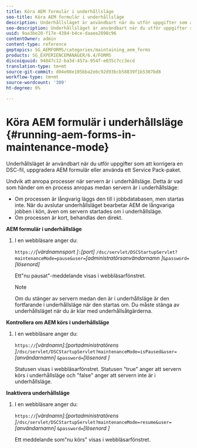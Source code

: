 ```yaml
---
title: Köra AEM formulär i underhållsläge
seo-title: Köra AEM formulär i underhållsläge
description: Underhållsläget är användbart när du utför uppgifter som att korrigera en DSC-fil, uppgradera AEM formulär eller använda ett Service Pack-paket. Läs mer om hur du kör AEM formulär i underhållsläge.
seo-description: Underhållsläget är användbart när du utför uppgifter som att korrigera en DSC-fil, uppgradera AEM formulär eller använda ett Service Pack-paket. Läs mer om hur du kör AEM formulär i underhållsläge.
uuid: 9aa3be20-f17e-4384-b4ce-daaee2898c96
contentOwner: admin
content-type: reference
geptopics: SG_AEMFORMS/categories/maintaining_aem_forms
products: SG_EXPERIENCEMANAGER/6.4/FORMS
discoiquuid: 94047c12-ba3d-457a-954f-e035c7cc3ecd
translation-type: tm+mt
source-git-commit: d04e08e105bba2e6c92d93bcb58839f1b5307bd8
workflow-type: tm+mt
source-wordcount: '309'
ht-degree: 0%

---
```



# Köra AEM formulär i underhållsläge {#running-aem-forms-in-maintenance-mode}

Underhållsläget är användbart när du utför uppgifter som att korrigera en DSC-fil, uppgradera AEM formulär eller använda ett Service Pack-paket.

Undvik att anropa processer när servern är i underhållsläge. Detta är vad som händer om en process anropas medan servern är i underhållsläge:

* Om processen är långvarig läggs den till i jobbdatabasen, men startas inte. När du avslutar underhållsläget bearbetar AEM de långvariga jobben i kön, även om servern startades om i underhållsläge.
* Om processen är kort, behandlas den direkt.

**AEM formulär i underhållsläge**

1. I en webbläsare anger du:

   `https://`*[värdnamnsport ]*`:`*[port]* `/dsc/servlet/DSCStartupServlet?maintenanceMode=pause&user=`*[administratörsanvändarnamn ]*`&password=`*[lösenord]*

   Ett&quot;nu pausat&quot;-meddelande visas i webbläsarfönstret.

   >[!NOTE]
   >
   >Om du stänger av servern medan den är i underhållsläge är den fortfarande i underhållsläge när den startas om. Du måste stänga av underhållsläget när du är klar med underhållsåtgärderna.

**Kontrollera om AEM körs i underhållsläge**

1. I en webbläsare anger du:

   `https://`*[värdnamn]:[portadministratörens ]*`/dsc/servlet/DSCStartupServlet?maintenanceMode=isPaused&user=`*[användarnamn]* `&password=`*[lösenord ]*

   Statusen visas i webbläsarfönstret. Statusen &quot;true&quot; anger att servern körs i underhållsläge och &quot;false&quot; anger att servern inte är i underhållsläge.

**Inaktivera underhållsläge**

1. I en webbläsare anger du:

   `https://`*[värdnamn]:[portadministratörens ]*`/dsc/servlet/DSCStartupServlet?maintenanceMode=resume&user=`*[användarnamn]* `&password=`*[lösenord ]*

   Ett meddelande som&quot;nu körs&quot; visas i webbläsarfönstret.

